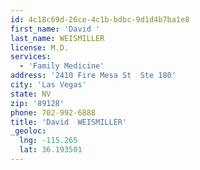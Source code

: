 ```yaml
---
id: 4c18c69d-26ce-4c1b-bdbc-9d1d4b7ba1e8
first_name: 'David '
last_name: WEISMILLER
license: M.D.
services:
  - 'Family Medicine'
address: '2410 Fire Mesa St  Ste 180'
city: 'Las Vegas'
state: NV
zip: '89128'
phone: 702-992-6888
title: 'David  WEISMILLER'
_geoloc:
  lng: -115.265
  lat: 36.193501
---
```


